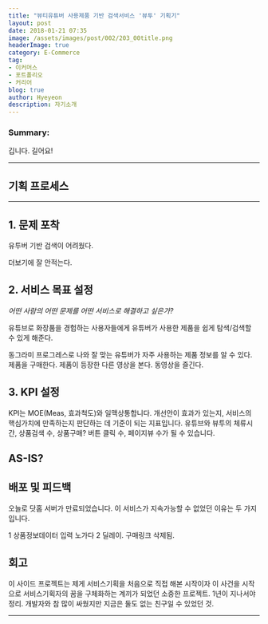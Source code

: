 ```yaml
---
title: "뷰티유튜버 사용제품 기반 검색서비스 '뷰투' 기획기"
layout: post
date: 2018-01-21 07:35
image: /assets/images/post/002/203_00title.png
headerImage: true
category: E-Commerce
tag:
- 이커머스
- 포트폴리오
- 커리어
blog: true
author: Hyeyeon
description: 자기소개
---
```


### Summary:

깁니다. 길어요!

---

## 기획 프로세스

---

## 1. 문제 포착

유투버 기반 검색이 어려웠다.

더보기에 잘 안적는다.

## 2. 서비스 목표 설정

*어떤 사람의 어떤 문제를 어떤 서비스로 해결하고 싶은가?*

유튜브로 화장품을 경험하는 사용자들에게 유튜버가 사용한 제품을 쉽게 탐색/검색할 수 있게 해준다.

동그라미 프로그레스로
나와 잘 맞는 유튜버가 자주 사용하는 제품 정보를 알 수 있다.
제품을 구매한다. 제품이 등장한 다른 영상을 본다. 동영상을 즐긴다.

## 3. KPI 설정

KPI는 MOE(Meas, 효과척도)와 일맥상통합니다. 개선안이 효과가 있는지, 서비스의 핵심가치에 만족하는지 판단하는 데 기준이 되는 지표입니다.
유튜브와 뷰투의 체류시간, 상품검색 수, 상품구매? 버튼 클릭 수, 페이지뷰 수가 될 수 있습니다.

## AS-IS?


## 배포 및 피드백

오늘로 닷홈 서버가 만료되었습니다. 이 서비스가 지속가능할 수 없었던 이유는 두 가지입니다.

1 상품정보데이터 입력 노가다
2 딜레이. 구매링크 삭제됨.

## 회고

이 사이드 프로젝트는 제게 서비스기획을 처음으로 직접 해본 시작이자 이 사건을 시작으로 서비스기획자의 꿈을 구체화하는 계끼가 되었던 소중한 프로젝트. 1년이 지나서야 정리. 개발자와 참 많이 싸웠지만 지금은 둘도 없는 친구일 수 있었던 것.

---
